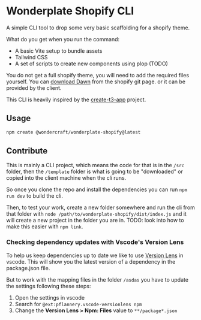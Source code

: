 # Wonderplate Shopify CLI

A simple CLI tool to drop some very basic scaffolding for a shopify theme.

What do you get when you run the command:

- A basic Vite setup to bundle assets
- Tailwind CSS
- A set of scripts to create new components using plop (TODO)

You do not get a full shopify theme, you will need to add the required files yourself. You can [download Dawn](https://github.com/Shopify/dawn) from the shopify git page. or it can be provided by the client.

This CLI is heavily inspired by the [create-t3-app](https://github.com/t3-oss/create-t3-app) project.

## Usage

```bash
npm create @wondercraft/wonderplate-shopify@latest
```

## Contribute

This is mainly a CLI project, which means the code for that is in the `/src` folder, then the `/template` folder is what is going to be "downloaded" or copied into the client machine when the cli runs.

So once you clone the repo and install the dependencies you can run `npm run dev` to build the cli.

Then, to test your work, create a new folder somewhere and run the cli from that folder with `node /path/to/wonderplate-shopify/dist/index.js` and it will create a new project in the folder you are in.
TODO: look into how to make this easier with `npm link`.


### Checking dependency updates with Vscode's Version Lens

To  help us keep dependencies up to date we like to use [Version Lens](https://marketplace.visualstudio.com/items?itemName=pflannery.vscode-versionlens) in vscode. This will show you the latest version of a dependency in the package.json file.

But to work with the mapping files in the folder `/asdas` you have to update the settings following these steps:

1. Open the settings in vscode
2. Search for `@ext:pflannery.vscode-versionlens npm`
3. Change the **Version Lens > Npm: Files** value to `**/package*.json`
